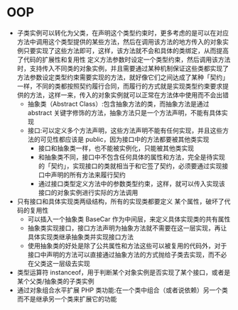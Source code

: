 # OOP

* 子类实例可以转化为父类，在声明这个类型约束时，更多考虑的是可以在对应方法中调用这个类型提供的某些方法，然后在调用该方法的地方传入的对象实例只要实现了这些方法即可，这样，该方法就不会和具体的类绑定，从而提高了代码的扩展性和复用性
定义方法参数时设定一个类型约束，然后调用该方法时，支持传入不同类的对象实例，并且需要通过某种机制保证这些类都实现了方法参数设定类型约束需要实现的方法，就好像它们之间达成了某种「契约」一样，不同的类都按照契约履行合同，而履行的方式就是实现类型约束要求提供的方法，这样一来，传入的对象实例就可以正常在方法体中使用而不会出错
    - 抽象类（Abstract Class）:包含抽象方法的类，而抽象方法是通过 abstract 关键字修饰的方法，抽象方法只是一个方法声明，不能有具体实现
    - 接口:可以定义多个方法声明，这些方法声明不能有任何实现，并且这些方法的可见性都应该是 public，因为接口中的方法都要被其他类实现
        - 接口和抽象类一样，也不能被实例化，只能被其他类实现
        + 和抽象类不同，接口中不包含任何具体的属性和方法，完全是待实现的「契约」，实现接口的类就相当于和它签了契约，必须要通过实现接口中声明的所有方法来履行契约
        + 通过接口类型定义方法中的参数类型约束，这样，就可以传入实现该接口的对象实例进行实际的方法调用
* 只有接口和具体实现类两级结构，所有的实现类都要定义 某个属性，破坏了代码的复用性
    - 可以插入一个抽象类 BaseCar 作为中间层，来定义具体实现类的共有属性
    - 抽象类实现接口，接口方法声明为抽象方法就不需要在这一层实现，再让具体实现类继承抽象类并实现接口方法
    - 使用抽象类的好处是除了公共属性和方法这些可以被复用的代码外，对于接口中声明的方法可以直接通过抽象方法的方式抛给子类去实现，而不必在父类这一层级去实现
* 类型运算符 instanceof，用于判断某个对象实例是否实现了某个接口，或者是某个父类/抽象类的子类实例
* 通过对象组合水平扩展 PHP 类功能:在一个类中组合（或者说依赖）另一个类而不是继承另一个类来扩展它的功能